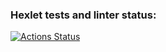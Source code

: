 ### Hexlet tests and linter status:
[![Actions Status](https://github.com/andrg2280/java-project-78/actions/workflows/hexlet-check.yml/badge.svg)](https://github.com/andrg2280/java-project-78/actions)